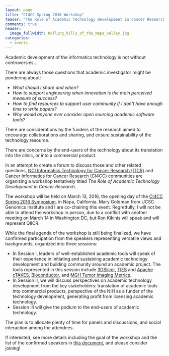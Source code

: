 ```yaml
---
layout: page
title: "CI4CC Spring 2016 Workshop"
teaser: "The Role of Academic Technology Development in Cancer Research"
comments: true
header:
  image_fullwidth: Rolling_hills_of_the_Napa_valley.jpg
categories:
  - events
---
```


Academic development of the informatics technology is not without controversies...

There are always those questions that academic investigator might be pondering about:

* _What should I share and when?_
* _How to support engineering when innovation is the main perceived measure of success?_
* _How to find resources to support user community if I don't have enough
time to write papers?_
* _Why would anyone ever consider open sourcing academic software tools?_

There are considerations by the funders of the research aimed to encourage collaborations and
sharing, and ensure sustainability of the technology resource.

There are concerns by the
end-users of the technology about its translation into the clinic, or into a commercial product.

In an attempt to create a forum to discuss those and other related questions,
[NCI Informatics Technology for Cancer Research (ITCR)][1] and
[Cancer Informatics for Cancer Research (CI4CC)][2] communities are organizing a workshop tentatively titled
_The Role of Academic Technology Development in Cancer Research_.

The workshop will be
held on March 13, 2016, the opening day of the [CI4CC Spring 2016 Symposium][3], in Napa, California.
Mary Goldman from UCSC Genomics Institute and I are co-chairing this event. Regretfully, I will not
be able to attend the workshop in person, due to a conflict with another meeting on March 14
in Washington DC, but Ron Kikinis will speak and will represent QIICR.

While the final agenda of the workshop is still being finalized, we have confirmed participation from
the speakers representing versatile views and backgrounds, organized into three sessions:

* In Session I, leaders of well-established academic tools will speak of their experience in initiating and sustaining
academic technology development and building community around an academic project. The tools represented in this session include
[3DSlicer][5], [TIES][6] and [Apache cTAKES][7], [Bioconductor][8], and [MGH Tumor Imaging Metrics][9].
* In Session II, we will discuss perspectives on academic technology development from the key stakeholders: translation of
academic tools into commercial products, perspective of the NIH as a funder of the technology development, generating
profit from licensing academic technology.
* Session III will give the podium to the end-users of academic technology.

The plan is to allocate plenty of time for panels and discussions, and social interaction among the attendees.

If interested, see more details including the goal of the workshop and the list of the confirmed speakers
in [this document][4], and please consider joining!

[1]: http://itcr.nci.nih.gov/
[2]: http://ci4cc.org/
[3]: http://www.ci4cc.org/events/spring2016
[4]: https://goo.gl/EUKIZ3
[5]: http://slicer.org
[6]: http://ctakes.apache.org/
[7]: http://ctakes.apache.org/
[8]: https://www.bioconductor.org/
[9]: http://www.tumormetrics.org/

